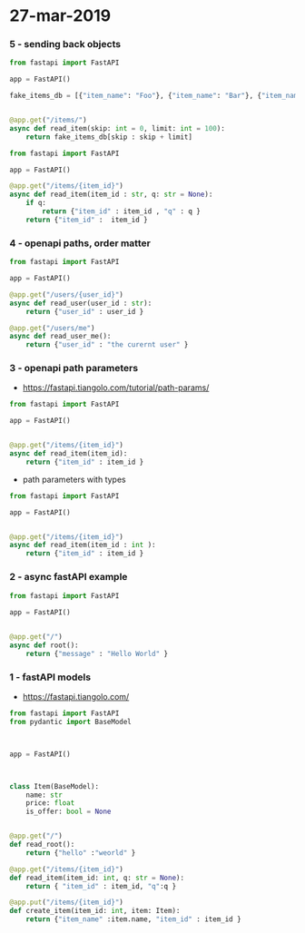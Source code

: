# 27-mar-2019

### 5 - sending back objects

```python
from fastapi import FastAPI

app = FastAPI()

fake_items_db = [{"item_name": "Foo"}, {"item_name": "Bar"}, {"item_name": "Baz"}]


@app.get("/items/")
async def read_item(skip: int = 0, limit: int = 100):
    return fake_items_db[skip : skip + limit]
```

```python
from fastapi import FastAPI

app = FastAPI()

@app.get("/items/{item_id}")
async def read_item(item_id : str, q: str = None):
    if q:
        return {"item_id" : item_id , "q" : q }
    return {"item_id" :  item_id }

```

### 4 - openapi paths, order matter

```python
from fastapi import FastAPI

app = FastAPI()

@app.get("/users/{user_id}")
async def read_user(user_id : str):
    return {"user_id" : user_id }

@app.get("/users/me")
async def read_user_me():
    return {"user_id" : "the curernt user" }
```


### 3 - openapi path parameters

- https://fastapi.tiangolo.com/tutorial/path-params/

```python
from fastapi import FastAPI

app = FastAPI()


@app.get("/items/{item_id}")
async def read_item(item_id):
    return {"item_id" : item_id }
```

- path parameters with types

```python
from fastapi import FastAPI

app = FastAPI()


@app.get("/items/{item_id}")
async def read_item(item_id : int ):
    return {"item_id" : item_id }
```



### 2 - async fastAPI example

```python
from fastapi import FastAPI
  
app = FastAPI()


@app.get("/")
async def root():
    return {"message" : "Hello World" }
```

### 1 - fastAPI models

- https://fastapi.tiangolo.com/

```python
from fastapi import FastAPI
from pydantic import BaseModel



app = FastAPI()



class Item(BaseModel):
    name: str
    price: float
    is_offer: bool = None


@app.get("/")
def read_root():
    return {"hello" :"weorld" }

@app.get("/items/{item_id}")
def read_item(item_id: int, q: str = None):
    return { "item_id" : item_id, "q":q }

@app.put("/items/{item_id}")
def create_item(item_id: int, item: Item):
    return {"item_name" :item.name, "item_id" : item_id }
```



